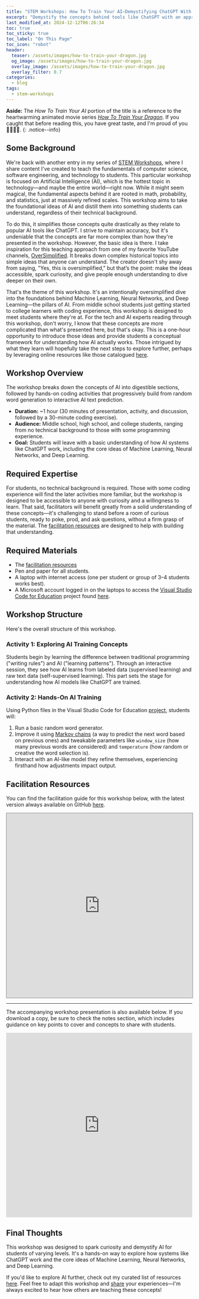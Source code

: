 ```yaml
---
title: "STEM Workshops: How To Train Your AI—Demystifying ChatGPT With Machine Learning, Neural Networks, and Deep Learning Basics"
excerpt: "Demystify the concepts behind tools like ChatGPT with an approachable introduction to Machine Learning, Neural Networks, and Deep Learning, the foundations of AI."
last_modified_at: 2024-12-12T06:26:34
toc: true
toc_sticky: true
toc_label: "On This Page"
toc_icon: "robot"
header:
  teaser: /assets/images/how-to-train-your-dragon.jpg
  og_image: /assets/images/how-to-train-your-dragon.jpg
  overlay_image: /assets/images/how-to-train-your-dragon.jpg
  overlay_filter: 0.7
categories:
  - blog
tags:
  - stem-workshops
---
```


<script src="/assets/js/dynamic-link-targeting.js"></script>

<style>
    .page__hero--overlay {
        background-position: center center;
    }
    /* Apply styles only on tablets and larger devices */
    @media (min-width: 768px) {
        .page__hero--overlay {
            padding: 10em 0;
        }
    }
</style>

**Aside:** The *How To Train Your AI* portion of the title is a reference to the heartwarming animated movie series [*How To Train Your Dragon*](https://en.wikipedia.org/wiki/How_to_Train_Your_Dragon). If you caught that before reading this, you have great taste, and I'm proud of you 🙌🏾👏🏾.
{: .notice--info}

## Some Background

We're back with another entry in my series of [STEM Workshops](https://segunakinyemi.com/tags/#stem-workshops), where I share content I've created to teach the fundamentals of computer science, software engineering, and technology to students. This particular workshop is focused on Artificial Intelligence (AI), which is the hottest topic in technology—and maybe the entire world—right now. While it might seem magical, the fundamental aspects behind it are rooted in math, probability, and statistics, just at massively refined scales. This workshop aims to take the foundational ideas of AI and distill them into something students can understand, regardless of their technical background.

To do this, it simplifies those concepts quite drastically as they relate to popular AI tools like ChatGPT. I strive to maintain accuracy, but it's undeniable that the concepts are far more complex than how they're presented in the workshop. However, the basic idea is there. I take inspiration for this teaching approach from one of my favorite YouTube channels, [OverSimplified](https://www.youtube.com/@OverSimplified). It breaks down complex historical topics into simple ideas that anyone can understand. The creator doesn't shy away from saying, "Yes, this is oversimplified," but that’s the point: make the ideas accessible, spark curiosity, and give people enough understanding to dive deeper on their own.

That's the theme of this workshop. It's an intentionally oversimplified dive into the foundations behind Machine Learning, Neural Networks, and Deep Learning—the pillars of AI. From middle school students just getting started to college learners with coding experience, this workshop is designed to meet students where they're at. For the tech and AI experts reading through this workshop, don't worry, I know that these concepts are more complicated than what's presented here, but that's okay. This is a one-hour opportunity to introduce those ideas and provide students a conceptual framework for understanding how AI actually works. Those intrigued by what they learn will hopefully take the next steps to explore further, perhaps by leveraging online resources like those catalogued [here](https://segunakinyemi.com/blog/ai-learning-resources/).

## Workshop Overview

The workshop breaks down the concepts of AI into digestible sections, followed by hands-on coding activities that progressively build from random word generation to interactive AI text prediction.

- **Duration:** ~1 hour (30 minutes of presentation, activity, and discussion, followed by a 30-minute coding exercise).
- **Audience:** Middle school, high school, and college students, ranging from no technical background to those with some programming experience.
- **Goal:** Students will leave with a basic understanding of how AI systems like ChatGPT work, including the core ideas of Machine Learning, Neural Networks, and Deep Learning.

## Required Expertise

For students, no technical background is required. Those with some coding experience will find the later activities more familiar, but the workshop is designed to be accessible to anyone with curiosity and a willingness to learn. That said, facilitators will benefit greatly from a solid understanding of these concepts—it's challenging to stand before a room of curious students, ready to poke, prod, and ask questions, without a firm grasp of the material. The [facilitation resources](#facilitation-resources) are designed to help with building that understanding.

## Required Materials

- The [facilitation resources](#facilitation-resources)
- Pen and paper for all students.
- A laptop with internet access (one per student or group of 3–4 students works best).
- A Microsoft account logged in on the laptops to access the [Visual Studio Code for Education](https://vscodeedu.com) project found [here](https://vscodeedu.com/Q4eHFHOieGscZpldANxN).

## Workshop Structure

Here's the overall structure of this workshop.

### Activity 1: Exploring AI Training Concepts

Students begin by learning the difference between traditional programming ("writing rules") and AI ("learning patterns"). Through an interactive session, they see how AI learns from labeled data (supervised learning) and raw text data (self-supervised learning). This part sets the stage for understanding how AI models like ChatGPT are trained.

### Activity 2: Hands-On AI Training

Using Python files in the Visual Studio Code for Education [project](https://vscodeedu.com/Q4eHFHOieGscZpldANxN), students will:

1. Run a basic random word generator.
2. Improve it using [Markov chains](https://en.wikipedia.org/wiki/Markov_chain) (a way to predict the next word based on previous ones) and tweakable parameters like `window_size` (how many previous words are considered) and `temperature` (how random or creative the word selection is).
3. Interact with an AI-like model they refine themselves, experiencing firsthand how adjustments impact output.

## Facilitation Resources

You can find the facilitation guide for this workshop below, with the latest version always available on GitHub [here](https://github.com/segunak/stem-education/blob/2292d891dd56f63fe9d84f7fab6ef55cdf145210/workshops/How%20To%20Train%20Your%20AI/how-to-train-your-ai.md).  

<iframe
    src="https://segunak.github.io/stem-education/workshops/How%20To%20Train%20Your%20AI/how-to-train-your-ai.pdf"
    width="100%"
    height="500px"
    style="border: 1px solid gray">
</iframe>

---

The accompanying workshop presentation is also available below. If you download a copy, be sure to check the notes section, which includes guidance on key points to cover and concepts to share with students.  

<iframe
  src="https://1drv.ms/p/c/750d396c5cadcebd/IQS10Ps2jcCrR4jWYJmitxuqAbEgwZWs0ZeYC7lTNEo9CaI?em=2&amp;wdAr=1.7777777777777777"  
  width="100%"
  height="500px"
  frameborder="0">
</iframe>

## Final Thoughts

This workshop was designed to spark curiosity and demystify AI for students of varying levels. It's a hands-on way to explore how systems like ChatGPT work and the core ideas of Machine Learning, Neural Networks, and Deep Learning.

If you'd like to explore AI further, check out my curated list of resources [here](https://segunakinyemi.com/blog/ai-learning-resources/). Feel free to adapt this workshop and [share](/contact) your experiences—I'm always excited to hear how others are teaching these concepts!
